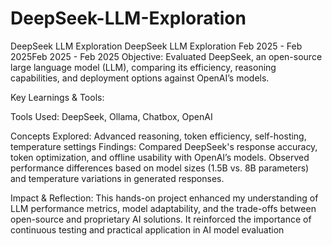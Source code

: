 # DeepSeek-LLM-Exploration
 DeepSeek LLM Exploration DeepSeek LLM Exploration Feb 2025 - Feb 2025Feb 2025 - Feb 2025 Objective: Evaluated DeepSeek, an open-source large language model (LLM), comparing its efficiency, reasoning capabilities, and deployment options against OpenAI’s models.

Key Learnings & Tools:

Tools Used: DeepSeek, Ollama, Chatbox, OpenAI

Concepts Explored: Advanced reasoning, token efficiency, self-hosting, temperature settings
Findings: Compared DeepSeek's response accuracy, token optimization, and offline usability with OpenAI’s models. Observed performance differences based on model sizes (1.5B vs. 8B parameters) and temperature variations in generated responses.

Impact & Reflection:
This hands-on project enhanced my understanding of LLM performance metrics, model adaptability, and the trade-offs between open-source and proprietary AI solutions. It reinforced the importance of continuous testing and practical application in AI model evaluation
